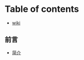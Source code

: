 # Table of contents

* [wiki](README.md)

## 前言 <a href="#preface" id="preface"></a>

* [简介](preface/intro.md)
